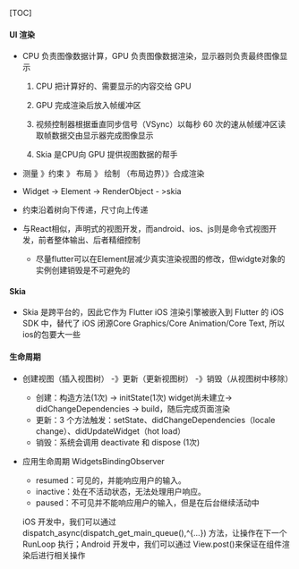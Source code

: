 [TOC]

#### UI 渲染

* CPU 负责图像数据计算，GPU 负责图像数据渲染，显示器则负责最终图像显示

  1. CPU 把计算好的、需要显示的内容交给 GPU

  2. GPU 完成渲染后放入帧缓冲区

  3. 视频控制器根据垂直同步信号（VSync）以每秒 60 次的速从帧缓冲区读取帧数据交由显示器完成图像显示
  4. Skia 是CPU向 GPU 提供视图数据的帮手
* 测量 》约束 》 布局 》 绘制 （布局边界）》合成渲染
* Widget -> Element -> RenderObject - >skia
* 约束沿着树向下传递，尺寸向上传递
* 与React相似，声明式的视图开发，而android、ios、js则是命令式视图开发，前者整体输出、后者精细控制
  * 尽量flutter可以在Element层减少真实渲染视图的修改，但widgte对象的实例创建销毁是不可避免的

#### Skia

* Skia 是跨平台的，因此它作为 Flutter iOS 渲染引擎被嵌入到 Flutter 的 iOS SDK 中，替代了 iOS 闭源Core Graphics/Core Animation/Core Text,  所以ios的包要大一些

#### 生命周期

* 创建视图（插入视图树） -》更新（更新视图树） -》销毁（从视图树中移除）

  * 创建：构造方法(1次) -> initState(1次) widget尚未建立-> didChangeDependencies -> build，随后完成页面渲染
  * 更新：3 个方法触发：setState、didChangeDependencies（locale change）、didUpdateWidget（hot load）
  * 销毁：系统会调用 deactivate 和 dispose (1次)

* 应用生命周期 WidgetsBindingObserver

  * resumed：可见的，并能响应用户的输入。
  *  inactive：处在不活动状态，无法处理用户响应。 
  * paused：不可见并不能响应用户的输入，但是在后台继续活动中

  iOS 开发中，我们可以通过 dispatch_async(dispatch_get_main_queue(),^{…}) 方法，让操作在下一个 RunLoop 执行；Android 开发中，我们可以通过 View.post()来保证在组件渲染后进行相关操作

  